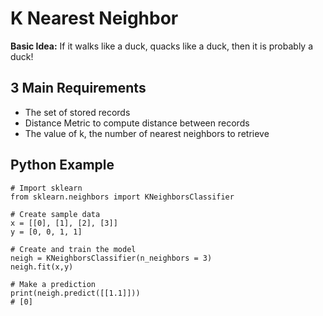 # K Nearest Neighbor

**Basic Idea:** If it walks like a duck, quacks like a duck, then it is probably a duck!

## 3 Main Requirements

- The set of stored records
- Distance Metric to compute distance between records
- The value of k, the number of nearest neighbors to retrieve

## Python Example
```
# Import sklearn
from sklearn.neighbors import KNeighborsClassifier

# Create sample data
x = [[0], [1], [2], [3]]
y = [0, 0, 1, 1]

# Create and train the model
neigh = KNeighborsClassifier(n_neighbors = 3)
neigh.fit(x,y)

# Make a prediction
print(neigh.predict([[1.1]]))
# [0]
```
